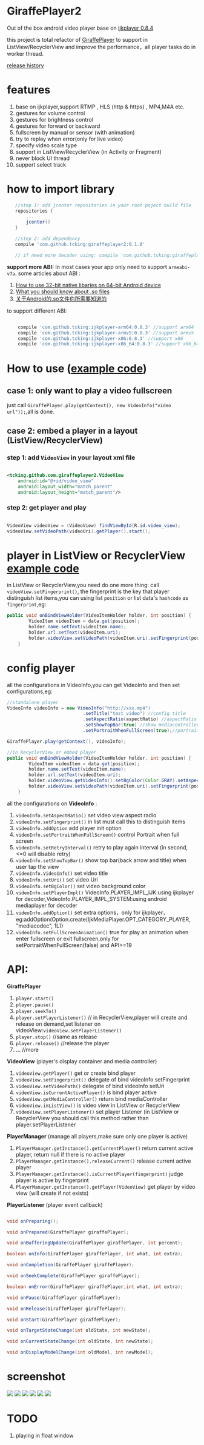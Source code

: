# GiraffePlayer2

Out of the box android video player base on [ijkplayer 0.8.4](https://github.com/Bilibili/ijkplayer)

this project is total refactor of [GiraffePlayer](https://github.com/tcking/GiraffePlayer/) to support in ListView/RecyclerView and improve the performance，all player tasks do in worker thread.

[release history](https://github.com/tcking/GiraffePlayer2/blob/master/VERSIONS.md)


# features
1. base on ijkplayer,support RTMP , HLS (http & https) , MP4,M4A etc.
2. gestures for volume control
3. gestures for brightness control
4. gestures for forward or backward
5. fullscreen by manual or sensor (with animation)
6. try to replay when error(only for live video)
7. specify video scale type
8. support in ListView/RecyclerView (in Activity or Fragment)
9. never block UI thread
10. support select track

# how to import library
 ``` gradle
    //step 1: add jcenter repositories in your root poject build file
    repositories {
        ...
        jcenter()
    }

    //step 2: add dependency
    compile 'com.github.tcking:giraffeplayer2:0.1.8'

    // if need more decoder using: compile 'com.github.tcking:giraffeplayer2:0.1.8-full'


 ```
 
 **support more ABI:** In most cases your app only need to support `armeabi-v7a`. some articles about ABI :
 1. [How to use 32-bit native libaries on 64-bit Android device](http://stackoverflow.com/questions/30782848/how-to-use-32-bit-native-libaries-on-64-bit-android-device)
 2. [What you should know about .so files](http://ph0b.com/android-abis-and-so-files/)
 3. [关于Android的.so文件你所需要知道的](http://www.jianshu.com/p/cb05698a1968)

to support different ABI:

``` gradle

    compile 'com.github.tcking:ijkplayer-arm64:0.8.3' //support arm64
    compile 'com.github.tcking:ijkplayer-armv5:0.8.3' //support armv5
    compile 'com.github.tcking:ijkplayer-x86:0.8.3' //support x86
    compile 'com.github.tcking:ijkplayer-x86_64:0.8.3' //support x86_64

```



# How to use ([example code](https://github.com/tcking/GiraffePlayer2/blob/master/app/src/main/java/tcking/github/com/giraffeplayer/example/MainFragment.java))
## case 1: only want to play a video fullscreen
just call `GiraffePlayer.play(getContext(), new VideoInfo("video url"));`,all is done.

## case 2: embed a player in a layout (ListView/RecyclerView)
### step 1: add `VideoView` in your layout xml file
``` xml

<tcking.github.com.giraffeplayer2.VideoView
    android:id="@+id/video_view"
    android:layout_width="match_parent"
    android:layout_height="match_parent"/>

```

### step 2: get player and play
``` java

VideoView videoView = (VideoView) findViewById(R.id.video_view);
videoView.setVideoPath(videoUri).getPlayer().start();


```

# player in ListView or RecyclerView [example code](https://github.com/tcking/GiraffePlayer2/blob/master/app/src/main/java/tcking/github/com/giraffeplayer/example/ListExampleActivity.java)
in ListView or RecyclerView,you need do one more thing: call `videoView.setFingerprint()`,
the fingerprint is the key that player distinguish list items,you can using list `position` or list data's `hashcode` as `fingerprint`,eg:

``` java
public void onBindViewHolder(VideoItemHolder holder, int position) {
        VideoItem videoItem = data.get(position);
        holder.name.setText(videoItem.name);
        holder.url.setText(videoItem.uri);
        holder.videoView.setVideoPath(videoItem.uri).setFingerprint(position);// or using:setFingerprint(videoItem.hashCode())
    }

```

# config player
all the configurations in VideoInfo,you can get VideoInfo and then set configurations,eg:
``` java
//standalone player
VideoInfo videoInfo = new VideoInfo("http://xxx.mp4")
                            .setTitle("test video") //config title
                            .setAspectRatio(aspectRatio) //aspectRatio
                            .setShowTopBar(true) //show mediacontroller top bar
                            .setPortraitWhenFullScreen(true);//portrait when full screen

GiraffePlayer.play(getContext(), videoInfo);

//in RecyclerView or embed player
public void onBindViewHolder(VideoItemHolder holder, int position) {
        VideoItem videoItem = data.get(position);
        holder.name.setText(videoItem.name);
        holder.url.setText(videoItem.uri);
        holder.videoView.getVideoInfo().setBgColor(Color.GRAY).setAspectRatio(VideoInfo.AR_MATCH_PARENT);//config player
        holder.videoView.setVideoPath(videoItem.uri).setFingerprint(position);
    }

```
all the configurations on **VideoInfo** :

1. `videoInfo.setAspectRatio()` set video view aspect radio
1. `videoInfo.setFingerprint()` in list must call this to distinguish items
1. `videoInfo.addOption` add player init option
1. `videoInfo.setPortraitWhenFullScreen()` control Portrait when full screen
1. `videoInfo.setRetryInterval()` retry to play again interval (in second,<=0 will disable retry)
1. `videoInfo.setShowTopBar()` show top bar(back arrow and title) when user tap the view
1. `videoInfo.VideoInfo()` set video title
1. `videoInfo.setUri()` set video Uri
1. `videoInfo.setBgColor()` set video background color
1. `videoInfo.setPlayerImpl()` VideoInfo.PLAYER_IMPL_IJK:using ijkplayer for decoder,VideoInfo.PLAYER_IMPL_SYSTEM:using android mediaplayer for decoder
1. `videoInfo.addOption()` set extra options，only for ijkplayer，eg:addOption(Option.create(IjkMediaPlayer.OPT_CATEGORY_PLAYER, "mediacodec", 1L))
1. `videoInfo.setFullScreenAnimation()` true for play an animation when enter fullscreen or exit fullscreen,only for setPortraitWhenFullScreen(false) and API>=19


# API:

**GiraffePlayer**
1. `player.start()`
1. `player.pause()`
1. `player.seekTo()`
1. `player.setPlayerListener()` // in RecyclerView,player will create and release on demand,set listener on videoView:`videoView.setPlayerListener()`
1. `player.stop()` //same as release
1. `player.release()` //release the player
1. ... //more

**VideoView** (player's display container and media controller)
1. `videoView.getPlayer()` get or create bind player
1. `videoView.setFingerprint()` delegate of bind videoInfo setFingerprint
1. `videoView.setVideoPath()` delegate of bind videoInfo setUri
1. `videoView.isCurrentActivePlayer()` is bind player active
1. `videoView.getMediaController()` return bind mediaController
1. `videoView.inListView()` is video view in ListView or RecyclerView
1. `videoView.setPlayerListener()` set player Listener (in ListView or RecyclerView you should call this method rather than player.setPlayerListener


**PlayerManager** (manage all players,make sure only one player is active)
1. `PlayerManager.getInstance().getCurrentPlayer()`  return current active player, return null if there is no active player
1. `PlayerManager.getInstance().releaseCurrent()`  release current active player
1. `PlayerManager.getInstance().isCurrentPlayer(fingerprint)`  judge player is active by fingerprint
1. `PlayerManager.getInstance().getPlayer(VideoView)`  get player by video view (will create if not exists)

**PlayerListener** (player event callback)

``` java

void onPreparing();

void onPrepared(GiraffePlayer giraffePlayer);

void onBufferingUpdate(GiraffePlayer giraffePlayer, int percent);

boolean onInfo(GiraffePlayer giraffePlayer, int what, int extra);

void onCompletion(GiraffePlayer giraffePlayer);

void onSeekComplete(GiraffePlayer giraffePlayer);

boolean onError(GiraffePlayer giraffePlayer,int what, int extra);

void onPause(GiraffePlayer giraffePlayer);

void onRelease(GiraffePlayer giraffePlayer);

void onStart(GiraffePlayer giraffePlayer);

void onTargetStateChange(int oldState, int newState);

void onCurrentStateChange(int oldState, int newState);

void onDisplayModelChange(int oldModel, int newModel);

```

# screenshot
![](https://raw.githubusercontent.com/tcking/GiraffePlayer2/master/screencap/s1.gif)
![](https://raw.githubusercontent.com/tcking/GiraffePlayer2/master/screencap/s2.gif)
![](https://raw.githubusercontent.com/tcking/GiraffePlayer2/master/screencap/device-2017-09-13-174907.png)
![](https://raw.githubusercontent.com/tcking/GiraffePlayer2/master/screencap/device-2017-09-13-175035.png)
![](https://raw.githubusercontent.com/tcking/GiraffePlayer2/master/screencap/device-2017-09-13-180141.png)
![](https://raw.githubusercontent.com/tcking/GiraffePlayer2/master/screencap/device-2017-09-13-180334.png)

# TODO
1. playing in float window